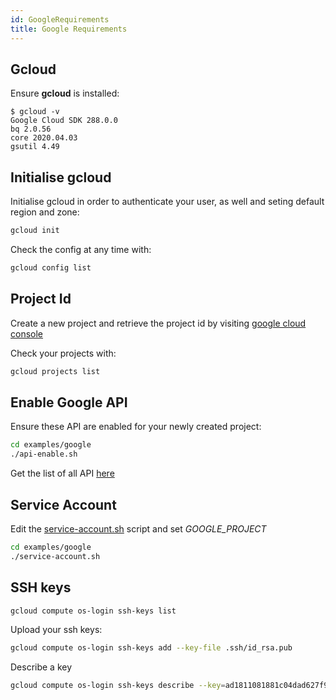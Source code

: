 ```yaml
---
id: GoogleRequirements
title: Google Requirements
---
```


## Gcloud

Ensure **gcloud** is installed:

```
$ gcloud -v
Google Cloud SDK 288.0.0
bq 2.0.56
core 2020.04.03
gsutil 4.49

```

## Initialise gcloud

Initialise gcloud in order to authenticate your user, as well and seting default region and zone:

```sh
gcloud init
```

Check the config at any time with:

```sh
gcloud config list
```

## Project Id

Create a new project and retrieve the project id
by visiting [google cloud console](https://console.cloud.google.com/home/dashboard)

Check your projects with:

```sh
gcloud projects list
```

## Enable Google API

Ensure these API are enabled for your newly created project:

```sh
cd examples/google
./api-enable.sh
```

Get the list of all API [here](https://console.cloud.google.com/apis/library)

## Service Account

Edit the [service-account.sh](../../../examples/google/service-account.sh) script and set _GOOGLE_PROJECT_

```sh
cd examples/google
./service-account.sh
```

## SSH keys

```sh
gcloud compute os-login ssh-keys list
```

Upload your ssh keys:

```sh
gcloud compute os-login ssh-keys add --key-file .ssh/id_rsa.pub
```

Describe a key

```sh
gcloud compute os-login ssh-keys describe --key=ad1811081881c04dad627f96b5d20ddd41fd44e31e76fc259c3e2534f75a190b
```
